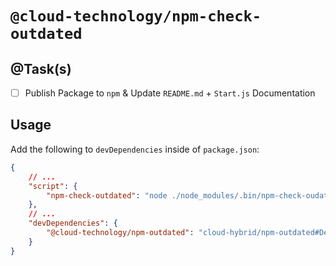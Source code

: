 # `@cloud-technology/npm-check-outdated` #

## @Task(s) ##

- [ ] Publish Package to `npm` & Update `README.md` + `Start.js` Documentation

## Usage ##

Add the following to `devDependencies` inside of `package.json`:

```json
{
    // ...
    "script": {
        "npm-check-outdated": "node ./node_modules/.bin/npm-check-oudated"
    },
    // ...
    "devDependencies": {
        "@cloud-technology/npm-outdated": "cloud-hybrid/npm-outdated#Development"
    }
}
```

